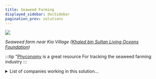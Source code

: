 ```yaml
---
title: Seaweed Farming
displayed_sidebar: docSidebar
pagination_prev: solutions
---
```

![](/../static/img/seaweed-farming.jpg)

*Seaweed farm near Kia Village ([Khaled bin Sultan Living Oceans Foundation](https://www.livingoceansfoundation.org/sustainable-seaweed-farming-part-1/))*

:::tip "[Phyconomy](https://phyconomy.net) is a great resource
For tracking the seaweed farming industry
:::

<details>
        <summary>List of companies working in this solution...</summary>
         <em>Note: this is an experimental AI feature. Accuracy and completeness are a work in progress</em>
        <div>
            <ul>
             
                <li><a href="http://cellana.com">Cellana</a></li>
            
                <li><a href="https://phyconomy.net">Phyconomy</a></li>
            
                <li><a href="http://www.aljadix.com/">Aljadix</a></li>
            
            </ul>
        </div>
        </details>


:::company job openings
  #### [View open jobs in this Solution](https://climatebase.org/jobs?l=&q=&drawdown_solutions=Seaweed+Farming)
:::

## Overview

- Seaweed Farming: Developing seaweed cultivation to combat climate change with advanced technologies.

## Progress Made

- **Automated Farming Systems**: Reduced cost by eliminating manual labor.
- **Seaweed Breeding Programs**: Developed disease-resistant strains, improved quality.
- **New Processing Technologies**: Extracted valuable compounds like carrageenan and agar.
- **Ocean Solution Farms**: Uses photosynthesis to convert CO2 into seaweed, mitigating climate change.

## Lessons Learned

- **Effective Carbon Capture**: Seaweed farming captures CO2 and improves water quality.
- **Habitat Creation**: Provides habitat for marine life while addressing climate change.
- **Need for Planning and Management**: Successful seaweed farming requires careful management.
- **Industry Players**: Companies and organizations actively developing and implementing seaweed farming.
- **Global Success Stories**: Several successful seaweed farming projects globally.
- **Potential and Challenges**: Seaweed farming holds potential for climate change reversal, but challenges remain.

## Challenges Ahead

- **Scaling Production**: Global seaweed production must increase by a factor of 1000 to make significant climate impact.
- **Widespread Adoption Challenges**: Overcoming obstacles such as suitable farm locations, CO2 and nutrient supply, environmental impact.
- **Prominent Players**: Companies like Seaweed Energy Solutions, GreenWave, and Ocean Promise are pioneering seaweed farming.

## Best Path Forward

- **Research and Development**: Continued research needed for large-scale adoption.
- **Carbon Sequestration Potential**: Seaweed farming can significantly reduce CO2 levels.
- **Significant Industry Progress**: Companies and organizations have made substantial strides.
- **Potential Climate Impact**: Large-scale seaweed farming can effectively combat climate change.
